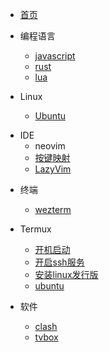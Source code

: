<!-- docs/_sidebar.md -->

- [首页](/)
* 编程语言
  - [javascript](/lang/javascript)
  - [rust](/lang/rust)
  - [lua](/lang/lua)

* Linux
	- [Ubuntu](/linux/ubuntu)

- IDE
	- neovim
  	- [按键映射](/ide/neovim/keymaps "neovim - 按键映射")
  	- [LazyVim](/ide/neovim/lazyvim "neovim - LazyVim")

* 终端
	- [wezterm](/terminal/wezterm)

* Termux
	- [开机启动](/termux/startup "Termux - 开机启动")
	- [开启ssh服务](/termux/ssh-server "Termux - 开启ssh服务")
	- [安装linux发行版](/termux/distro "Termux - 安装linux发行版")
	- [ubuntu](/termux/ubuntu "Termux - ubuntu")

* 软件
  - [clash](/software/clash)
  - [tvbox](/software/tvbox)
